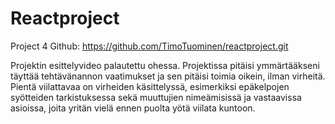 # Reactproject

Project 4
Github: https://github.com/TimoTuominen/reactproject.git

Projektin esittelyvideo palautettu ohessa. Projektissa pitäisi ymmärtääkseni täyttää tehtävänannon vaatimukset ja sen pitäisi toimia oikein, ilman virheitä. Pientä viilattavaa on virheiden käsittelyssä, esimerkiksi epäkelpojen syötteiden tarkistuksessa sekä muuttujien nimeämisissä ja vastaavissa asioissa, joita yritän vielä ennen puolta yötä viilata kuntoon.
